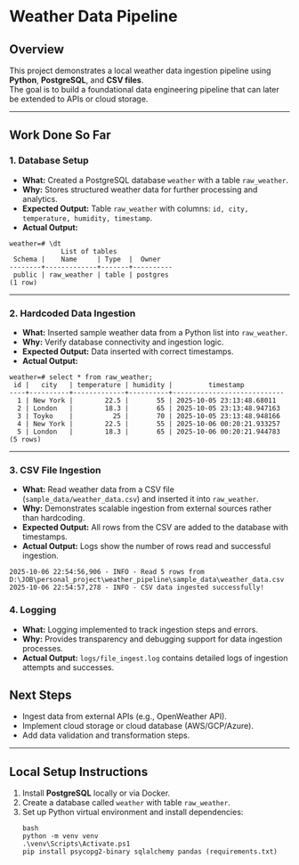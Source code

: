 # Weather Data Pipeline

## Overview
This project demonstrates a local weather data ingestion pipeline using **Python**, **PostgreSQL**, and **CSV files**.  
The goal is to build a foundational data engineering pipeline that can later be extended to APIs or cloud storage.

---

## Work Done So Far

### 1. Database Setup
- **What:** Created a PostgreSQL database `weather` with a table `raw_weather`.
- **Why:** Stores structured weather data for further processing and analytics.
- **Expected Output:** Table `raw_weather` with columns: `id, city, temperature, humidity, timestamp`.
- **Actual Output:**  
```
weather=# \dt
             List of tables
 Schema |    Name     | Type  |  Owner
--------+-------------+-------+----------
 public | raw_weather | table | postgres
(1 row)
```


---

### 2. Hardcoded Data Ingestion
- **What:** Inserted sample weather data from a Python list into `raw_weather`.
- **Why:** Verify database connectivity and ingestion logic.
- **Expected Output:** Data inserted with correct timestamps.
- **Actual Output:**
```
weather=# select * from raw_weather;
 id |   city   | temperature | humidity |         timestamp
----+----------+-------------+----------+----------------------------
  1 | New York |        22.5 |       55 | 2025-10-05 23:13:48.68011
  2 | London   |        18.3 |       65 | 2025-10-05 23:13:48.947163
  3 | Toyko    |          25 |       70 | 2025-10-05 23:13:48.948166
  4 | New York |        22.5 |       55 | 2025-10-06 00:20:21.933257
  5 | London   |        18.3 |       65 | 2025-10-06 00:20:21.944783
(5 rows)
```

---

### 3. CSV File Ingestion
- **What:** Read weather data from a CSV file (`sample_data/weather_data.csv`) and inserted it into `raw_weather`.
- **Why:** Demonstrates scalable ingestion from external sources rather than hardcoding.
- **Expected Output:** All rows from the CSV are added to the database with timestamps.
- **Actual Output:** Logs show the number of rows read and successful ingestion.
```
2025-10-06 22:54:56,906 - INFO - Read 5 rows from D:\JOB\personal_project\weather_pipeline\sample_data\weather_data.csv
2025-10-06 22:54:57,278 - INFO - CSV data ingested successfully!
```

### 4. Logging
- **What:** Logging implemented to track ingestion steps and errors.  
- **Why:** Provides transparency and debugging support for data ingestion processes.  
- **Actual Output:** `logs/file_ingest.log` contains detailed logs of ingestion attempts and successes.


## Next Steps

- Ingest data from external APIs (e.g., OpenWeather API).  
- Implement cloud storage or cloud database (AWS/GCP/Azure).  
- Add data validation and transformation steps.

---

## Local Setup Instructions

1. Install **PostgreSQL** locally or via Docker.  
2. Create a database called `weather` with table `raw_weather`.  
3. Set up Python virtual environment and install dependencies:
   ```
   bash
   python -m venv venv
   .\venv\Scripts\Activate.ps1
   pip install psycopg2-binary sqlalchemy pandas (requirements.txt)
   ```